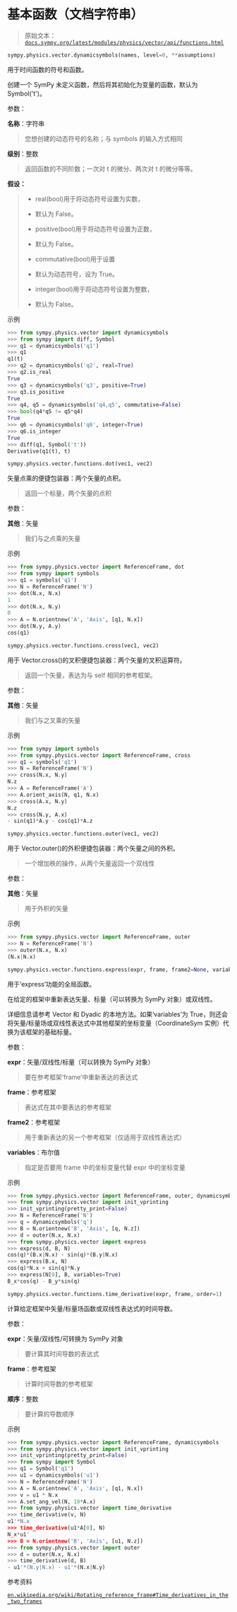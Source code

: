 # 基本函数（文档字符串）

> 原始文本：[`docs.sympy.org/latest/modules/physics/vector/api/functions.html`](https://docs.sympy.org/latest/modules/physics/vector/api/functions.html)

```py
sympy.physics.vector.dynamicsymbols(names, level=0, **assumptions)
```

用于时间函数的符号和函数。

创建一个 SymPy 未定义函数，然后将其初始化为变量的函数，默认为 Symbol('t')。

参数：

**名称**：字符串

> 您想创建的动态符号的名称；与 symbols 的输入方式相同

**级别**：整数

> 返回函数的不同阶数；一次对 t 的微分、两次对 t 的微分等等。

**假设：**

> +   real(bool)用于将动态符号设置为实数，
> +   
>     默认为 False。
>     
> +   positive(bool)用于将动态符号设置为正数，
> +   
>     默认为 False。
>     
> +   commutative(bool)用于设置
> +   
>     默认为动态符号，设为 True。
>     
> +   integer(bool)用于将动态符号设置为整数，
> +   
>     默认为 False。

示例

```py
>>> from sympy.physics.vector import dynamicsymbols
>>> from sympy import diff, Symbol
>>> q1 = dynamicsymbols('q1')
>>> q1
q1(t)
>>> q2 = dynamicsymbols('q2', real=True)
>>> q2.is_real
True
>>> q3 = dynamicsymbols('q3', positive=True)
>>> q3.is_positive
True
>>> q4, q5 = dynamicsymbols('q4,q5', commutative=False)
>>> bool(q4*q5 != q5*q4)
True
>>> q6 = dynamicsymbols('q6', integer=True)
>>> q6.is_integer
True
>>> diff(q1, Symbol('t'))
Derivative(q1(t), t) 
```

```py
sympy.physics.vector.functions.dot(vec1, vec2)
```

矢量点乘的便捷包装器：两个矢量的点积。

> 返回一个标量，两个矢量的点积

参数：

**其他**：矢量

> 我们与之点乘的矢量

示例

```py
>>> from sympy.physics.vector import ReferenceFrame, dot
>>> from sympy import symbols
>>> q1 = symbols('q1')
>>> N = ReferenceFrame('N')
>>> dot(N.x, N.x)
1
>>> dot(N.x, N.y)
0
>>> A = N.orientnew('A', 'Axis', [q1, N.x])
>>> dot(N.y, A.y)
cos(q1) 
```

```py
sympy.physics.vector.functions.cross(vec1, vec2)
```

用于 Vector.cross()的叉积便捷包装器：两个矢量的叉积运算符。

> 返回一个矢量，表达为与 self 相同的参考框架。

参数：

**其他**：矢量

> 我们与之叉乘的矢量

示例

```py
>>> from sympy import symbols
>>> from sympy.physics.vector import ReferenceFrame, cross
>>> q1 = symbols('q1')
>>> N = ReferenceFrame('N')
>>> cross(N.x, N.y)
N.z
>>> A = ReferenceFrame('A')
>>> A.orient_axis(N, q1, N.x)
>>> cross(A.x, N.y)
N.z
>>> cross(N.y, A.x)
- sin(q1)*A.y - cos(q1)*A.z 
```

```py
sympy.physics.vector.functions.outer(vec1, vec2)
```

用于 Vector.outer()的外积便捷包装器：两个矢量之间的外积。

> 一个增加秩的操作，从两个矢量返回一个双线性

参数：

**其他**：矢量

> 用于外积的矢量

示例

```py
>>> from sympy.physics.vector import ReferenceFrame, outer
>>> N = ReferenceFrame('N')
>>> outer(N.x, N.x)
(N.x|N.x) 
```

```py
sympy.physics.vector.functions.express(expr, frame, frame2=None, variables=False)
```

用于‘express’功能的全局函数。

在给定的框架中重新表达矢量、标量（可以转换为 SymPy 对象）或双线性。

详细信息请参考 Vector 和 Dyadic 的本地方法。如果‘variables’为 True，则还会将矢量/标量场或双线性表达式中其他框架的坐标变量（CoordinateSym 实例）代换为该框架的基础标量。

参数：

**expr**：矢量/双线性/标量（可以转换为 SymPy 对象）

> 要在参考框架‘frame’中重新表达的表达式

**frame**：参考框架

> 表达式在其中要表达的参考框架

**frame2**：参考框架

> 用于重新表达的另一个参考框架（仅适用于双线性表达式）

**variables**：布尔值

> 指定是否要用 frame 中的坐标变量代替 expr 中的坐标变量

示例

```py
>>> from sympy.physics.vector import ReferenceFrame, outer, dynamicsymbols
>>> from sympy.physics.vector import init_vprinting
>>> init_vprinting(pretty_print=False)
>>> N = ReferenceFrame('N')
>>> q = dynamicsymbols('q')
>>> B = N.orientnew('B', 'Axis', [q, N.z])
>>> d = outer(N.x, N.x)
>>> from sympy.physics.vector import express
>>> express(d, B, N)
cos(q)*(B.x|N.x) - sin(q)*(B.y|N.x)
>>> express(B.x, N)
cos(q)*N.x + sin(q)*N.y
>>> express(N[0], B, variables=True)
B_x*cos(q) - B_y*sin(q) 
```

```py
sympy.physics.vector.functions.time_derivative(expr, frame, order=1)
```

计算给定框架中矢量/标量场函数或双线性表达式的时间导数。

参数：

**expr**：矢量/双线性/可转换为 SymPy 对象

> 要计算其时间导数的表达式

**frame**：参考框架

> 计算时间导数的参考框架

**顺序**：整数

> 要计算的导数顺序

示例

```py
>>> from sympy.physics.vector import ReferenceFrame, dynamicsymbols
>>> from sympy.physics.vector import init_vprinting
>>> init_vprinting(pretty_print=False)
>>> from sympy import Symbol
>>> q1 = Symbol('q1')
>>> u1 = dynamicsymbols('u1')
>>> N = ReferenceFrame('N')
>>> A = N.orientnew('A', 'Axis', [q1, N.x])
>>> v = u1 * N.x
>>> A.set_ang_vel(N, 10*A.x)
>>> from sympy.physics.vector import time_derivative
>>> time_derivative(v, N)
u1'*N.x
>>> time_derivative(u1*A[0], N)
N_x*u1'
>>> B = N.orientnew('B', 'Axis', [u1, N.z])
>>> from sympy.physics.vector import outer
>>> d = outer(N.x, N.x)
>>> time_derivative(d, B)
- u1'*(N.y|N.x) - u1'*(N.x|N.y) 
```

参考资料

[`en.wikipedia.org/wiki/Rotating_reference_frame#Time_derivatives_in_the_two_frames`](https://en.wikipedia.org/wiki/Rotating_reference_frame#Time_derivatives_in_the_two_frames)
